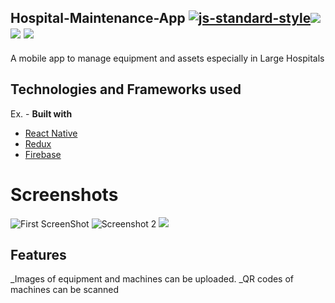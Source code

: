## Hospital-Maintenance-App [![js-standard-style](https://img.shields.io/badge/code%20style-standard-brightgreen.svg?style=flat)](https://github.com/feross/standard)![](https://img.shields.io/github/license/Moshman20/Hospital-Maintenance-App.svg) ![](https://img.shields.io/badge/build-in%20progress-blue.svg) ![](https://img.shields.io/badge/completed-%20%2075%25%20%20-brightgreen.svg)
A mobile app to manage equipment and assets especially in Large Hospitals
## Technologies and Frameworks used
Ex. -
<b>Built with</b>
- [React Native](https://facebook.github.io/react-native/docs/getting-started.html)
- [Redux](https://redux.js.org)
- [Firebase](https://firebase.google.com/)

# Screenshots
![](https://i.ibb.co/VQ2yfLt/myApp1.png "First ScreenShot") ![](https://i.ibb.co/C7KynSC/myApp2.png "Screenshot 2") ![](https://i.ibb.co/ZKXMp3F/myApp3.png)

## Features
 _Images of equipment and machines can be uploaded.
 _QR codes of machines can be scanned
